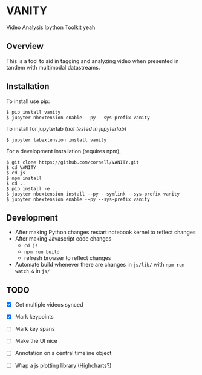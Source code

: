 VANITY
===============================

Video Analysis Ipython Toolkit yeah

Overview
--------

This is a tool to aid in tagging and analyzing video when presented in tandem with multimodal datastreams. 


Installation
------------

To install use pip:

    $ pip install vanity
    $ jupyter nbextension enable --py --sys-prefix vanity


To install for jupyterlab (*not tested in jupyterlab*)

    $ jupyter labextension install vanity

For a development installation (requires npm),

    $ git clone https://github.com/cornell/VANITY.git
    $ cd VANITY
    $ cd js
    $ npm install
    $ cd .. 
    $ pip install -e .
    $ jupyter nbextension install --py --symlink --sys-prefix vanity
    $ jupyter nbextension enable --py --sys-prefix vanity
<!-- $ jupyter labextension install js -->

Development
-----------

* After making Python changes restart notebook kernel to reflect changes
* After making Javascript code changes
    * `cd js`
    * `npm run build`
    * refresh browser to reflect changes
* Automate build whenever there are changes in `js/lib/` with `npm run watch &` in `js/`

TODO
----

- [x] Get multiple videos synced
- [x] Mark keypoints
- [ ] Mark key spans
- [ ] Make the UI nice
- [ ] Annotation on a central timeline object
- [ ] Wrap a js plotting library (Highcharts?)

 

<!-- When actively developing extension, build Jupyter Lab with the command:

    $ jupyter lab --watch

This take a minute or so to get started, but then allows you to hot-reload your javascript extension.
To see a change, save your javascript, watch the terminal for an update.

Note on first `jupyter lab --watch`, you may need to touch a file to get Jupyter Lab to open. -->


